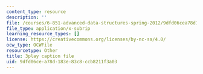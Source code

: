 ```yaml
---
content_type: resource
description: ''
file: /courses/6-851-advanced-data-structures-spring-2012/9dfd06cea78d183e83c8ccb8211f3a03_u-HHY1ylhHY.srt
file_type: application/x-subrip
learning_resource_types: []
license: https://creativecommons.org/licenses/by-nc-sa/4.0/
ocw_type: OCWFile
resourcetype: Other
title: 3play caption file
uid: 9dfd06ce-a78d-183e-83c8-ccb8211f3a03
---
```

